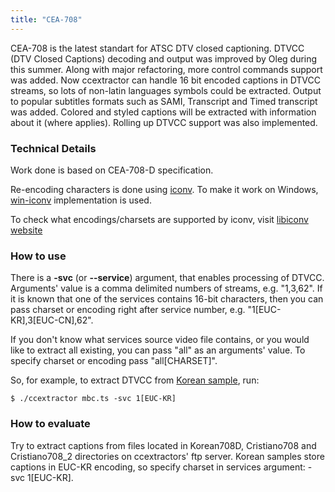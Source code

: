 ```yaml
---
title: "CEA-708"
---
```


CEA-708 is the latest standart for ATSC DTV closed captioning. DTVCC
(DTV Closed Captions) decoding and output was improved by Oleg during
this summer. Along with major refactoring, more control commands support
was added. Now ccextractor can handle 16 bit encoded captions in DTVCC
streams, so lots of non-latin languages symbols could be extracted.
Output to popular subtitles formats such as SAMI, Transcript and Timed
transcript was added. Colored and styled captions will be extracted with
information about it (where applies). Rolling up DTVCC support was also
implemented.

### Technical Details

Work done is based on CEA-708-D specification.

Re-encoding characters is done using
[iconv](https://en.wikipedia.org/wiki/Iconv). To make it work
on Windows,
[win-iconv](https://github.com/win-iconv/win-iconv)
implementation is used.

To check what encodings/charsets are supported by iconv, visit [libiconv website](http://www.gnu.org/software/libiconv)

### How to use

There is a **-svc** (or **--service**) argument, that enables
processing of DTVCC. Arguments' value is a comma delimited numbers of
streams, e.g. "1,3,62". If it is known that one of the services
contains 16-bit characters, then you can pass charset or encoding right
after service number, e.g. "1[EUC-KR],3[EUC-CN],62".

If you don't know what services source video file contains, or you
would like to extract all existing, you can pass "all" as an
arguments' value. To specify charset or encoding pass
"all[CHARSET]".

So, for example, to extract DTVCC from [Korean sample](ftp://37.59.63.18:64900/Korean708D/mbc.ts), run:

`$ ./ccextractor mbc.ts -svc 1[EUC-KR]`

### How to evaluate

Try to extract captions from files located in Korean708D, Cristiano708
and Cristiano708_2 directories on ccextractors' ftp server. Korean
samples store captions in EUC-KR encoding, so specify charset in
services argument: -svc 1[EUC-KR].
